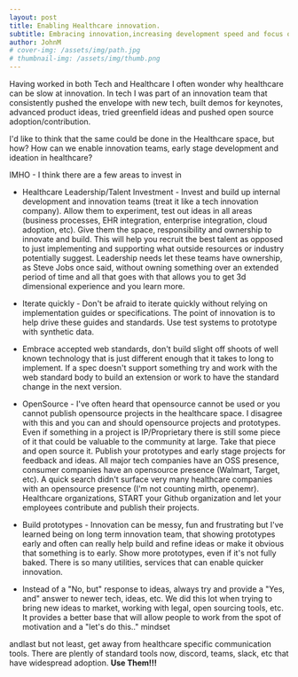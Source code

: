 ```yaml
---
layout: post
title: Enabling Healthcare innovation.
subtitle: Embracing innovation,increasing development speed and focus on developers
author: JohnM
# cover-img: /assets/img/path.jpg
# thumbnail-img: /assets/img/thumb.png
---
```


Having worked in both Tech and Healthcare I often wonder why healthcare can be slow at innovation. In tech I was part of an innovation team that consistently pushed the envelope with new tech, built demos for keynotes, advanced product ideas, tried greenfield ideas and pushed open source adoption/contribution.

I'd like to think that the same could be done in the Healthcare space, but how? How can we enable innovation teams, early stage development and ideation in healthcare?

IMHO - I think there are a few areas to invest in

- Healthcare Leadership/Talent Investment - Invest and build up internal development and innovation teams (treat it like a tech innovation company). Allow them to experiment, test out ideas in all areas (business processes, EHR integration, enterprise integration, cloud adoption, etc). Give them the space, responsibility and ownership to innovate and build. This will help you recruit the best talent as opposed to just implementing and supporting what outside resources or industry potentially suggest. Leadership needs let these teams have ownership, as Steve Jobs once said, without owning something over an extended period of time and all that goes with that allows you to get 3d dimensional experience and you learn more.

- Iterate quickly - Don't be afraid to iterate quickly without relying on implementation guides or specifications. The point of innovation is to help drive these guides and standards. Use test systems to prototype with synthetic data.

- Embrace accepted web standards, don't build slight off shoots of well known technology that is just different enough that it takes to long to implement. If a spec doesn't support something try and work with the web standard body to build an extension or work to have the standard change in the next version.

- OpenSource - I've often heard that opensource cannot be used or you cannot publish opensource projects in the healthcare space. I disagree with this and you can and should opensource projects and prototypes. Even if something in a project is IP/Proprietary there is still some piece of it that could be valuable to the community at large. Take that piece and open source it. Publish your prototypes and early stage projects for feedback and ideas. All major tech companies have an OSS presence, consumer companies have an opensource presence (Walmart, Target, etc). A quick search didn't surface very many healthcare companies with an opensource presence (I'm not counting mirth, openemr). Healthcare organizations, START your Github organization and let your employees contribute and publish their projects.

- Build prototypes - Innovation can be messy, fun and frustrating but I've learned being on long term innovation team, that showing prototypes early and often can really help build and refine ideas or make it obvious that something is to early. Show more prototypes, even if it's not fully baked. There is so many utilities, services that can enable quicker innovation.

- Instead of a "No, but" response to ideas, always try and provide a "Yes, and" answer to newer tech, ideas, etc. We did this lot when trying to bring new ideas to market, working with legal, open sourcing tools, etc. It provides a better base that will allow people to work from the spot of motivation and a "let's do this.." mindset

andlast but not least, get away from healthcare specific communication tools. There are plently of standard tools now, discord, teams, slack, etc that have widespread adoption. **Use Them!!!**

